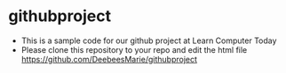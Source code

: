 # githubproject
- This is a sample code for our github project at Learn Computer Today
- Please clone this repository to your repo and edit the html file
  https://github.com/DeebeesMarie/githubproject
